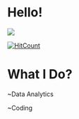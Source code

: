 # Hello!

![](https://media.giphy.com/media/SRlcbMtn4zgpWBVfrS/giphy.gif)   


[![HitCount](http://hits.dwyl.com/abhinav237/GCP_ChallengeLabs.svg)](http://hits.dwyl.com/abhinav237/GCP_ChallengeLabs)  

# What I Do?
 <p>~Data Analytics</p>
 <p>~Coding</>
